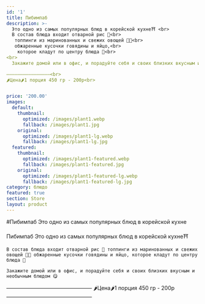 ```yaml
---
id: '1'
title: Пибимпаб
description: >-
  Это одно из самых популярных блюд в корейской кухне⛩ <br>
  В состав блюда входит отварной рис 🍚<br>
   топпинги из маринованных и свежих овощей 🥒🥕<br>
   обжаренные кусочки говядины и яйцо,<br>
    которое кладут по центру блюда 🍳<br>
<br>
  Закажите домой или в офис, и порадуйте себя и своих близких вкусным и необычным блюдом 😋<br>

————————————————<br>
🌶Цена🌶1 порция 450 гр - 200р<br>


price: '200.00'
images:
  default:
    thumbnail:
      optimized: /images/plant1.webp
      fallback: /images/plant1.jpg
    original:
      optimized: /images/plant1-lg.webp
      fallback: /images/plant1-lg.jpg
  featured:
    thumbnail:
      optimized: /images/plant1-featured.webp
      fallback: /images/plant1-featured.jpg
    original:
      optimized: /images/plant1-featured-lg.webp
      fallback: /images/plant1-featured-lg.jpg
category: блюдо
featured: true
section: Store
layout: product
---
```


#Пибимпаб
Это одно из самых популярных блюд в корейской кухне

Пибимпаб
Это одно из самых популярных блюд в корейской кухне⛩

    В состав блюда входит отварной рис 🍚 топпинги из маринованных и свежих овощей 🥒🥕 обжаренные кусочки говядины и яйцо, которое кладут по центру блюда 🍳

    Закажите домой или в офис, и порадуйте себя и своих близких вкусным и необычным блюдом 😋

————————————————
🌶Цена🌶1 порция 450 гр - 200р
————————————————
